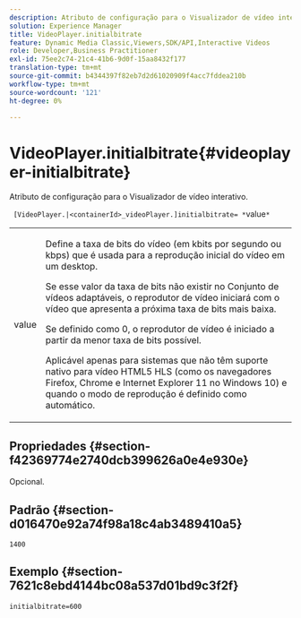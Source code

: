 ```yaml
---
description: Atributo de configuração para o Visualizador de vídeo interativo.
solution: Experience Manager
title: VideoPlayer.initialbitrate
feature: Dynamic Media Classic,Viewers,SDK/API,Interactive Videos
role: Developer,Business Practitioner
exl-id: 75ee2c74-21c4-41b6-9d0f-15aa8432f177
translation-type: tm+mt
source-git-commit: b4344397f82eb7d2d61020909f4acc7fddea210b
workflow-type: tm+mt
source-wordcount: '121'
ht-degree: 0%

---
```


# VideoPlayer.initialbitrate{#videoplayer-initialbitrate}

Atributo de configuração para o Visualizador de vídeo interativo.

` [VideoPlayer.|<containerId>_videoPlayer.]initialbitrate= *`value`*`

<table id="table_C616483932C2482CA9794DDD7313FD7C"> 
 <tbody> 
  <tr> 
   <td colname="col1"> <p> <span class="codeph"> value</span> </p> </td> 
   <td colname="col2"> <p> Define a taxa de bits do vídeo (em kbits por segundo ou kbps) que é usada para a reprodução inicial do vídeo em um desktop. </p> <p>Se esse valor da taxa de bits não existir no Conjunto de vídeos adaptáveis, o reprodutor de vídeo iniciará com o vídeo que apresenta a próxima taxa de bits mais baixa. </p> <p>Se definido como <span class="codeph"> 0</span>, o reprodutor de vídeo é iniciado a partir da menor taxa de bits possível. </p> <p>Aplicável apenas para sistemas que não têm suporte nativo para vídeo HTML5 HLS (como os navegadores Firefox, Chrome e Internet Explorer 11 no Windows 10) e quando o modo de reprodução é definido como automático. </p> </td> 
  </tr> 
 </tbody> 
</table>

## Propriedades {#section-f42369774e2740dcb399626a0e4e930e}

Opcional.

## Padrão {#section-d016470e92a74f98a18c4ab3489410a5}

`1400`

## Exemplo {#section-7621c8ebd4144bc08a537d01bd9c3f2f}

```
initialbitrate=600
```
